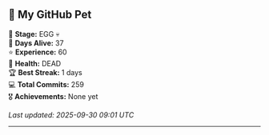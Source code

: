 ## 🐾 My GitHub Pet

🥚 **Stage:** EGG 💀  
📅 **Days Alive:** 37  
⭐ **Experience:** 60  
💓 **Health:** DEAD  
🏆 **Best Streak:** 1 days  
💻 **Total Commits:** 259  
🎖️ **Achievements:** None yet  

*Last updated: 2025-09-30 09:01 UTC*

---
